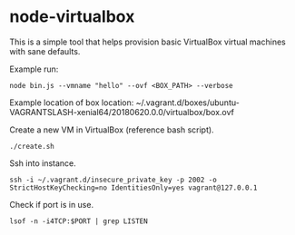 # node-virtualbox

This is a simple tool that helps provision basic VirtualBox virtual machines with sane defaults.

Example run:

```
node bin.js --vmname "hello" --ovf <BOX_PATH> --verbose
```

Example location of box location: ~/.vagrant.d/boxes/ubuntu-VAGRANTSLASH-xenial64/20180620.0.0/virtualbox/box.ovf

Create a new VM in VirtualBox (reference bash script).

```
./create.sh
```

Ssh into instance.
```
ssh -i ~/.vagrant.d/insecure_private_key -p 2002 -o StrictHostKeyChecking=no IdentitiesOnly=yes vagrant@127.0.0.1
```


Check if port is in use.
```
lsof -n -i4TCP:$PORT | grep LISTEN
```